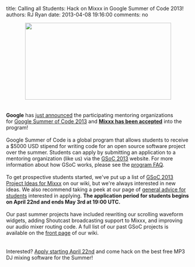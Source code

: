title: Calling all Students: Hack on Mixxx in Google Summer of Code 2013!
authors: RJ Ryan
date: 2013-04-08 19:16:00
comments: no

<div class="separator" style="clear: both; text-align: center;"></div><div class="separator" style="clear: both; text-align: center;"><a href="{static}/images/news/image00.jpg" imageanchor="1" style="margin-left: 1em; margin-right: 1em;"><img border="0" height="211" src="{static}/images/news/image00.jpg" width="400" /></a></div><div class="separator" style="clear: both; text-align: center;"><br /></div><span style="font-weight: bold;"><br /></span><span style="font-weight: bold;">Google</span>&nbsp;has&nbsp;<a href="http://google-opensource.blogspot.com/2013/04/mentoring-organizations-for-google.html">just announced</a>&nbsp;the participating mentoring organizations for&nbsp;<a href="http://www.google-melange.com/gsoc/homepage/google/gsoc2013">Google Summer of Code 2013</a>&nbsp;and&nbsp;<b><a href="http://www.google-melange.com/gsoc/org/google/gsoc2013/mixxx">Mixxx&nbsp;has been accepted</a></b>&nbsp;into the program!<br /><br />Google Summer of Code is a global program that allows students to receive a $5000 USD stipend for writing code for an open source software project over the summer. Students can apply by submitting an application to a mentoring organization (like us) via the&nbsp;<a href="http://www.google-melange.com/gsoc/homepage/google/gsoc2013">GSoC 2013</a>&nbsp;website. For more information about how GSoC works, please see the&nbsp;<a href="http://www.google-melange.com/gsoc/document/show/gsoc_program/google/gsoc2013/help_page">program FAQ</a>.<br /><br />To get prospective students started, we've put up a list of&nbsp;<a href="https://github.com/mixxxdj/mixxx/wiki/gsoc2013ideas">GSoC 2013 Project Ideas for Mixxx</a>&nbsp;on our wiki, but we're always interested in new ideas. We also recommend taking a peek at our page of&nbsp;<a href="https://github.com/mixxxdj/mixxx/wiki/gsocadvice">general advice for students</a>&nbsp;interested in applying.&nbsp;<b>The application period for students begins on April 22nd and ends May 3rd at 19:00 UTC.&nbsp;</b><br /><br />Our past summer projects have included rewriting our scrolling waveform widgets, adding Shoutcast broadcasting support to Mixxx, and improving our audio mixer routing code. A full list of our past GSoC projects is available on the&nbsp;<a href="https://github.com/mixxxdj/mixxx/wiki#google_summer_of_code">front page</a>&nbsp;of our wiki.<br /><br /><br />Interested?&nbsp;<a href="http://www.google-melange.com/gsoc/org/google/gsoc2013/mixxx">Apply starting April 22nd</a>&nbsp;and come hack on the best free MP3 DJ mixing software for the Summer!<br /><div><br /></div><div></div>
